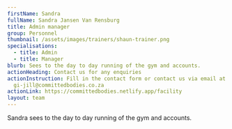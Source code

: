 ```yaml
---
firstName: Sandra
fullName: Sandra Jansen Van Rensburg
title: Admin manager
group: Personnel
thumbnail: /assets/images/trainers/shaun-trainer.png
specialisations:
  - title: Admin
  - title: Manager
blurb: Sees to the day to day running of the gym and accounts.
actionHeading: Contact us for any enquiries
actionInstruction: Fill in the contact form or contact us via email at
  gi-jill@committedbodies.co.za
actionLink: https://committedbodies.netlify.app/facility
layout: team
---
```

Sandra sees to the day to day running of the gym and accounts.